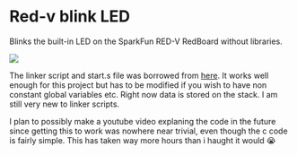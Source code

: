 # Red-v blink LED

Blinks the built-in LED on the SparkFun RED-V RedBoard without libraries. 

![](example.gif)

The linker script and start.s file was borrowed from [here](https://github.com/lowleveltv/riscv-sparkfun-hello). It works well enough for this project but has to be modified if you wish to have non constant global variables etc. Right now data is stored on the stack. I am still very new to linker scripts.

I plan to possibly make a youtube video explaning the code in the future since getting this to work was nowhere near trivial, even though the c code is fairly simple. This has taken way more hours than i haught it would 😭
